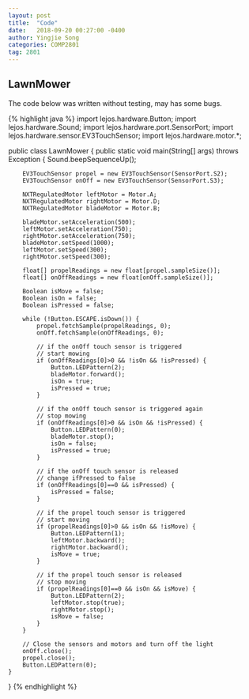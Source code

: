 ```yaml
---
layout: post
title:  "Code"
date:   2018-09-20 00:27:00 -0400
author: Yingjie Song
categories: COMP2801
tag: 2801
---
```

<h2>LawnMower</h2>

The code below was written without testing, may has some bugs.

{% highlight java %}
import lejos.hardware.Button;
import lejos.hardware.Sound;
import lejos.hardware.port.SensorPort;
import lejos.hardware.sensor.EV3TouchSensor;
import lejos.hardware.motor.*;

public class LawnMower {
	public static void main(String[] args) throws Exception {
		Sound.beepSequenceUp();

		EV3TouchSensor propel = new EV3TouchSensor(SensorPort.S2);
		EV3TouchSensor onOff = new EV3TouchSensor(SensorPort.S3);

		NXTRegulatedMotor leftMotor = Motor.A;
		NXTRegulatedMotor rightMotor = Motor.D;
		NXTRegulatedMotor bladeMotor = Motor.B;

		bladeMotor.setAcceleration(500);
		leftMotor.setAcceleration(750);
		rightMotor.setAcceleration(750);
		bladeMotor.setSpeed(1000);
		leftMotor.setSpeed(300);
		rightMotor.setSpeed(300);
		
		float[] propelReadings = new float[propel.sampleSize()];
		float[] onOffReadings = new float[onOff.sampleSize()];

		Boolean isMove = false; 
		Boolean isOn = false;
		Boolean isPressed = false;
		
		while (!Button.ESCAPE.isDown()) {
			propel.fetchSample(propelReadings, 0);
			onOff.fetchSample(onOffReadings, 0);
			
			// if the onOff touch sensor is triggered
			// start mowing
			if (onOffReadings[0]>0 && !isOn && !isPressed) {
				Button.LEDPattern(2);
				bladeMotor.forward();
				isOn = true;
				isPressed = true;
			}
			
			// if the onOff touch sensor is triggered again
			// stop mowing
			if (onOffReadings[0]>0 && isOn && !isPressed) {
				Button.LEDPattern(0);
				bladeMotor.stop();
				isOn = false;
				isPressed = true;
			}
			
			// if the onOff touch sensor is released
			// change ifPressed to false
			if (onOffReadings[0]==0 && isPressed) {
				isPressed = false;
			}
			
			// if the propel touch sensor is triggered
			// start moving
			if (propelReadings[0]>0 && isOn && !isMove) {
				Button.LEDPattern(1);
				leftMotor.backward();
				rightMotor.backward();
				isMove = true;
			}
			
			// if the propel touch sensor is released
			// stop moving
			if (propelReadings[0]==0 && isOn && isMove) {
				Button.LEDPattern(2);
				leftMotor.stop(true);
				rightMotor.stop();
				isMove = false;
			}
		}

		// Close the sensors and motors and turn off the light
		onOff.close();
		propel.close();
		Button.LEDPattern(0);
	}
}
{% endhighlight %}